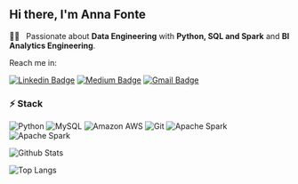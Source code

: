 ## Hi there, I'm Anna Fonte 



:woman_technologist: &nbsp;  Passionate about **Data Engineering** with **Python, SQL and Spark** and **BI Analytics Engineering**.

Reach me in:

[![Linkedin Badge](https://img.shields.io/badge/-annafontefarre-blue?style=flat-square&logo=Linkedin&logoColor=white&link=https://www.linkedin.com/in/annafontefarre/)](https://www.linkedin.com/in/annafontefarre/)
[![Medium Badge](https://img.shields.io/badge/-@annafonte-03a57a?style=flat-square&labelColor=000000&logo=Medium&link=https://medium.com/@annafonte/)](https://medium.com/@annafonte)
[![Gmail Badge](https://img.shields.io/badge/-afonte33@gmail.com-c14438?style=flat-square&logo=Gmail&logoColor=white&link=mailto:afonte33@gmail.com)](mailto:afonte33@gmail.com)

### ⚡ Stack

![Python](https://img.shields.io/badge/-Python-black?style=flat-square&logo=Python)
![MySQL](https://img.shields.io/badge/-MySQL-black?style=flat-square&logo=mysql)
![Amazon AWS](https://img.shields.io/badge/Amazon%20AWS-232F3E?style=flat-square&logo=amazon-aws)
![Git](https://img.shields.io/badge/-Git-black?style=flat-square&logo=git)
![Apache Spark](https://img.shields.io/badge/-Apache_Spark-black?style=flat-square&logo=apache-spark)
![Apache Spark](https://img.shields.io/badge/-Jupyter_Notebook-black?style=flat-square&logo=jupyter)


![Github Stats](https://github-readme-stats.vercel.app/api?username=annafonte&count_private=true&show_icons=true&include_all_commits=true)

![Top Langs](https://github-readme-stats.vercel.app/api/top-langs/?username=annafonte&hide=TeX&layout=compact)

